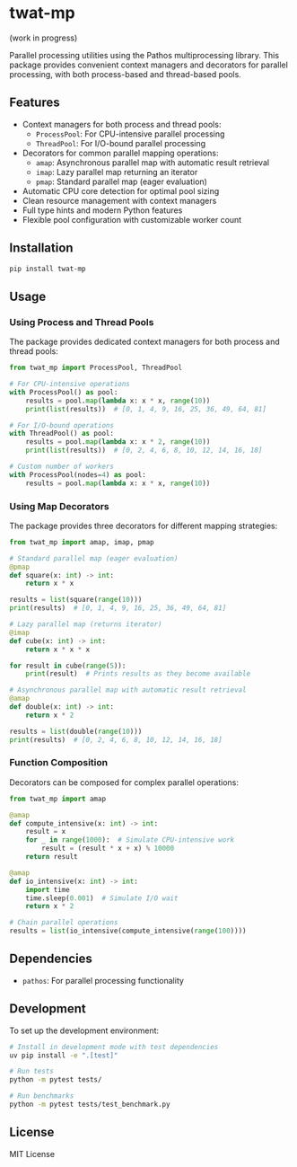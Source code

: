 # twat-mp

(work in progress)

Parallel processing utilities using the Pathos multiprocessing library. This package provides convenient context managers and decorators for parallel processing, with both process-based and thread-based pools.

## Features

* Context managers for both process and thread pools:
  + `ProcessPool`: For CPU-intensive parallel processing
  + `ThreadPool`: For I/O-bound parallel processing
* Decorators for common parallel mapping operations:
  + `amap`: Asynchronous parallel map with automatic result retrieval
  + `imap`: Lazy parallel map returning an iterator
  + `pmap`: Standard parallel map (eager evaluation)
* Automatic CPU core detection for optimal pool sizing
* Clean resource management with context managers
* Full type hints and modern Python features
* Flexible pool configuration with customizable worker count

## Installation

```bash
pip install twat-mp
```

## Usage

### Using Process and Thread Pools

The package provides dedicated context managers for both process and thread pools:

```python
from twat_mp import ProcessPool, ThreadPool

# For CPU-intensive operations
with ProcessPool() as pool:
    results = pool.map(lambda x: x * x, range(10))
    print(list(results))  # [0, 1, 4, 9, 16, 25, 36, 49, 64, 81]

# For I/O-bound operations
with ThreadPool() as pool:
    results = pool.map(lambda x: x * 2, range(10))
    print(list(results))  # [0, 2, 4, 6, 8, 10, 12, 14, 16, 18]

# Custom number of workers
with ProcessPool(nodes=4) as pool:
    results = pool.map(lambda x: x * x, range(10))
```

### Using Map Decorators

The package provides three decorators for different mapping strategies:

```python
from twat_mp import amap, imap, pmap

# Standard parallel map (eager evaluation)
@pmap
def square(x: int) -> int:
    return x * x

results = list(square(range(10)))
print(results)  # [0, 1, 4, 9, 16, 25, 36, 49, 64, 81]

# Lazy parallel map (returns iterator)
@imap
def cube(x: int) -> int:
    return x * x * x

for result in cube(range(5)):
    print(result)  # Prints results as they become available

# Asynchronous parallel map with automatic result retrieval
@amap
def double(x: int) -> int:
    return x * 2

results = list(double(range(10)))
print(results)  # [0, 2, 4, 6, 8, 10, 12, 14, 16, 18]
```

### Function Composition

Decorators can be composed for complex parallel operations:

```python
from twat_mp import amap

@amap
def compute_intensive(x: int) -> int:
    result = x
    for _ in range(1000):  # Simulate CPU-intensive work
        result = (result * x + x) % 10000
    return result

@amap
def io_intensive(x: int) -> int:
    import time
    time.sleep(0.001)  # Simulate I/O wait
    return x * 2

# Chain parallel operations
results = list(io_intensive(compute_intensive(range(100))))
```

## Dependencies

* `pathos`: For parallel processing functionality

## Development

To set up the development environment:

```bash
# Install in development mode with test dependencies
uv pip install -e ".[test]"

# Run tests
python -m pytest tests/

# Run benchmarks
python -m pytest tests/test_benchmark.py
```

## License

MIT License
